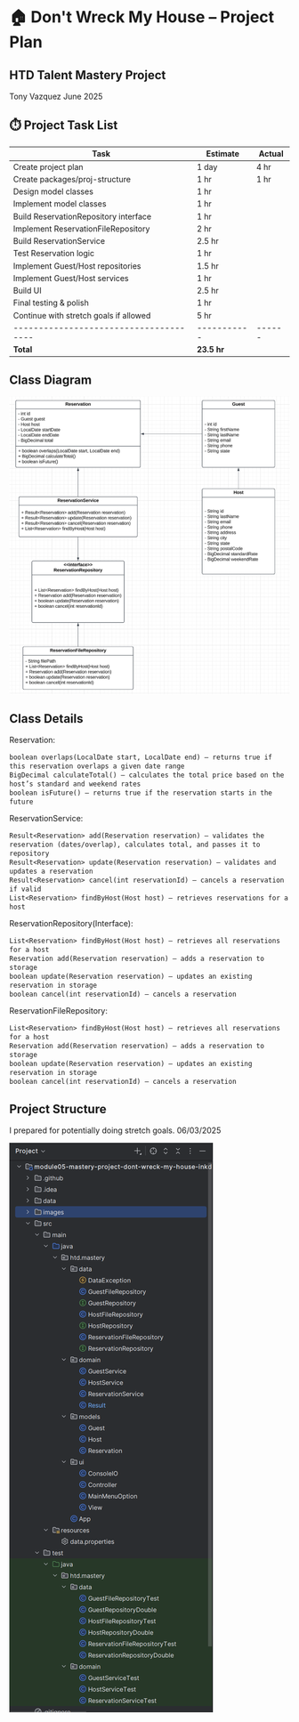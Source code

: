 # 🏠 Don't Wreck My House – Project Plan

## HTD Talent Mastery Project
Tony Vazquez
June 2025



## ⏱️ Project Task List

| Task                                   | Estimate    | Actual |
|----------------------------------------|-------------|--------|
| Create project plan                    | 1 day       | 4 hr   |
| Create packages/proj-structure         | 1 hr        | 1 hr   |
| Design model classes                   | 1 hr        |        |
| Implement model classes                | 1 hr        |        |
| Build ReservationRepository interface  | 1 hr        |        |
| Implement ReservationFileRepository    | 2 hr        |        |
| Build ReservationService               | 2.5 hr      |        |
| Test Reservation logic                 | 1 hr        |        |
| Implement Guest/Host repositories      | 1.5 hr      |        |
| Implement Guest/Host services          | 1 hr        |        |
| Build UI                               | 2.5 hr      |        |
| Final testing & polish                 | 1 hr        |        |
| Continue with stretch goals if allowed | 5 hr        |        |
| -------------------------------------- | ----------- | ------ |
| **Total**                              | **23.5 hr** |        |





## Class Diagram

![Class Diagram](images/class-diagram.png)


## Class Details 

Reservation: 

    boolean overlaps(LocalDate start, LocalDate end) — returns true if this reservation overlaps a given date range
    BigDecimal calculateTotal() — calculates the total price based on the host’s standard and weekend rates
    boolean isFuture() — returns true if the reservation starts in the future

ReservationService:

    Result<Reservation> add(Reservation reservation) — validates the reservation (dates/overlap), calculates total, and passes it to repository
    Result<Reservation> update(Reservation reservation) — validates and updates a reservation
    Result<Reservation> cancel(int reservationId) — cancels a reservation if valid
    List<Reservation> findByHost(Host host) — retrieves reservations for a host

ReservationRepository(Interface):

    List<Reservation> findByHost(Host host) — retrieves all reservations for a host
    Reservation add(Reservation reservation) — adds a reservation to storage
    boolean update(Reservation reservation) — updates an existing reservation in storage
    boolean cancel(int reservationId) — cancels a reservation

ReservationFileRepository:

    List<Reservation> findByHost(Host host) — retrieves all reservations for a host
    Reservation add(Reservation reservation) — adds a reservation to storage
    boolean update(Reservation reservation) — updates an existing reservation in storage
    boolean cancel(int reservationId) — cancels a reservation

## Project Structure

I prepared for potentially doing stretch goals. 06/03/2025

![Project Structure](images/project-structure.png)
